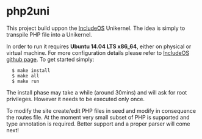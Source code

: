 # php2uni

This project build uppon the [IncludeOS](http://www.includeos.org/) Unikernel.
The idea is simply to transpile PHP file into a Unikernel.

In order to run it requires **Ubuntu 14.04 LTS x86_64**, either on physical or virtual machine.
For more configuration details please refer to [IncludeOS github page](https://github.com/hioa-cs/IncludeOS).
To get started simply:

```
  $ make install
  $ make all
  $ make run
```

The install phase may take a while (around 30mins) and will ask for root privileges.
However it needs to be executed only once.

To modify the site create/edit PHP files in seed and modify in consequence the routes file.
At the moment very small subset of PHP is supported and type annotation is required.
Better support and a proper parser will come next!
